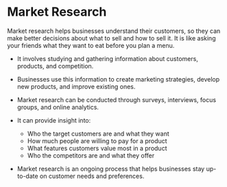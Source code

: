 # Market Research

Market research helps businesses understand their customers, so they can make better decisions about what to sell and how to sell it. It is like asking your friends what they want to eat before you plan a menu.

* It involves studying and gathering information about customers, products, and competition.
* Businesses use this information to create marketing strategies, develop new products, and improve existing ones.
* Market research can be conducted through surveys, interviews, focus groups, and online analytics.
* It can provide insight into:

  * Who the target customers are and what they want
  * How much people are willing to pay for a product
  * What features customers value most in a product
  * Who the competitors are and what they offer

* Market research is an ongoing process that helps businesses stay up-to-date on customer needs and preferences.
